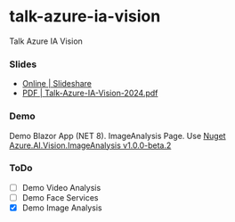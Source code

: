 # talk-azure-ia-vision
Talk Azure IA Vision

### Slides
 - [Online | Slideshare](https://www.slideshare.net/slideshows/utilizando-ia-en-software-azure-ia-vision-f380/266430442)
 - [PDF | Talk-Azure-IA-Vision-2024.pdf](https://raw.githubusercontent.com/fernandezja/https://github.com/fernandezja/talk-azure-ia-vision/master/Talk-Azure-IA-Vision-2024.pdf)



### Demo
Demo Blazor App (NET 8). ImageAnalysis Page. 
Use [Nuget Azure.AI.Vision.ImageAnalysis v1.0.0-beta.2](https://www.nuget.org/packages/Azure.AI.Vision.ImageAnalysis)

### ToDo
- [ ] Demo Video Analysis
- [ ] Demo Face Services
- [x] Demo Image Analysis

